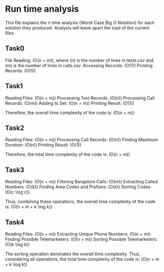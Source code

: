 # Run time analysis
This file explains the n time analysis (Worst Case Big O Notation) for each solution they produced. 
Analysis will leave apart the load of the current files.

## Task0
File Reading: (O(n + m)), where (n) is the number of lines in texts.csv and (m) is the number of lines in calls.csv.
Accessing Records: (O(1))
Printing Records: (O(1))

## Task1
Reading Files: (O(n + m))
Processing Text Records: (O(n))
Processing Call Records: (O(m))
Adding to Set: (O(n + m))
Printing Result: (O(1))

Therefore, the overall time complexity of the code is: (O(n + m))

## Task2
Reading Files: (O(n + m))
Processing Call Records: (O(n))
Finding Maximum Duration: (O(n))
Printing Result: (O(1))

Therefore, the total time complexity of the code is: (O(n + m))

## Task3
Reading Files: (O(n + m))
Filtering Bangalore Calls: (O(m))
Extracting Called Numbers: (O(k))
Finding Area Codes and Prefixes: (O(k))
Sorting Codes: (O(c \log c))

Thus, combining these operations, the overall time complexity of the code is: (O(n + m + k \log k))

## Task4
Reading Files: (O(n + m))
Extracting Unique Phone Numbers: (O(n + m))
Finding Possible Telemarketers: (O(n + m))
Sorting Possible Telemarketers: (O(k \log k))

The sorting operation dominates the overall time complexity. Thus, considering all operations, the total time complexity of the code is: (O(n + m + k \log k))